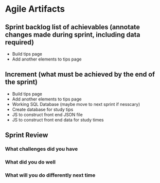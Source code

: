 # Agile Artifacts 

## Sprint backlog list of achievables (annotate changes made during sprint, including data required)
- Build tips page 
- Add another elements to tips page


## Increment (what must be achieved by the end of the sprint)
- Build tips page
- Add another elements to tips page 
- Working SQL Database (maybe move to next sprint if nesscary)
- Create database for study tips
- JS to construct front end JSON file
- JS to construct front end data for study times


## Sprint Review 
### What challenges did you have


### What did you do well


### What will you do differently next time
